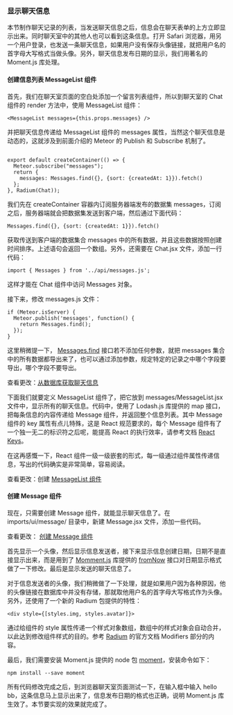 ### 显示聊天信息

本节制作聊天记录的列表，当发送聊天信息之后，信息会在聊天表单的上方立即显示出来。同时聊天室中的其他人也可以看到这条信息。打开 Safari 浏览器，用另一个用户登录，也发送一条聊天信息，如果用户没有保存头像链接，就把用户名的首字母大写格式当做头像。另外，聊天信息发布日期的显示，我们用著名的 Moment.js 库处理。

#### 创建信息列表 MessageList 组件

首先，我们在聊天室页面的空白处添加一个留言列表组件，所以到聊天室的 Chat 组件的 render 方法中，使用 MessageList 组件：

```
<MessageList messages={this.props.messages} />

```
并把聊天信息传递给 MessageList 组件的 messages 属性，当然这个聊天信息是动态的，这就涉及到前面介绍的 Meteor 的 Publish 和 Subscribe 机制了。

```

export default createContainer(() => {
  Meteor.subscribe("messages");
  return {
    messages: Messages.find({}, {sort: {createdAt: 1}}).fetch()
  };
}, Radium(Chat));

```
我们先在 createContainer 容器内订阅服务器端发布的数据集 messages，订阅之后，服务器端就会把数据集发送到客户端，然后通过下面代码：

```
Messages.find({}, {sort: {createdAt: 1}}).fetch()

```
获取传送到客户端的数据集合 messages 中的所有数据，并且这些数据按照创建时间排序。上述语句会返回一个数组。另外，还需要在 Chat.jsx 文件，添加一行代码：

```
import { Messages } from '../api/messages.js';

```
这样才能在 Chat 组件中访问 Messages 对象。

接下来，修改 messages.js 文件：

```
if (Meteor.isServer) {
  Meteor.publish('messages', function() {
    return Messages.find();
  });
}

```
这里稍微提一下， [Messages.find](http://docs.meteor.com/api/collections.html#Mongo-Collection-find) 接口若不添加任何参数，就把 messages 集合中的所有数据都导出来了，也可以通过添加参数，规定特定的记录之中哪个字段要导出，哪个字段不要导出。

查看更改：[从数据库获取聊天信息](https://coding.net/u/happypeter/p/meteor-react-bird-demo/git/commit/455fee647b0a9df529cb27f63b742ecfc4768b7f)

下面我们就要定义 MessageList 组件了，把它放到 messages/MessageList.jsx 文件中，显示所有的聊天信息。代码中，使用了 Lodash.js 库提供的 map 接口，把每条信息的内容传递给 Message 组件，并返回整个信息列表。其中 Message 组件的 key 属性有点儿特殊，这是 React 规范要求的，每个 Message 组件有了一个独一无二的标识符之后呢，能提高 React 的执行效率，请参考文档 [React Keys](https://facebook.github.io/react/docs/reconciliation.html#keys)。

在这再感慨一下，React 组件一级一级嵌套的形式，每一级通过组件属性传递信息，写出的代码确实是非常简单，容易阅读。

查看更改：创建 [MessageList 组件](https://coding.net/u/happypeter/p/meteor-react-bird-demo/git/commit/08033c9d58e8bb4e4feceb2c65622d02106139e9)

#### 创建 Message 组件

现在，只需要创建 Message 组件，就能显示聊天信息了。在 imports/ui/message/ 目录中，新建 Message.jsx 文件，添加一些代码。

查看更改： [创建 Message 组件](https://coding.net/u/happypeter/p/meteor-react-bird-demo/git/commit/25b8562893e85a2f93794bb19d9f84226b789f6c)

首先显示一个头像，然后显示信息发送者，接下来显示信息创建日期，日期不是直接显示出来，而是用到了 [Momment.js](http://momentjs.com/) 库提供的 [fromNow](http://momentjs.com/docs/#/displaying/fromnow/) 接口对日期显示格式做了一下修改。最后是显示发送的聊天信息了。

对于信息发送者的头像，我们稍微做了一下处理，就是如果用户因为各种原因，他的头像链接在数据库中并没有存储，那就取他用户名的首字母大写格式作为头像。另外，还使用了一个新的 Radium 包提供的特性：

```
<div style={[styles.img, styles.avatar]}>

```
通过给组件的 style 属性传递一个样式对象数组，数组中的样式对象会自动合并，以此达到修改组件样式的目的。参考 [Radium](http://formidable.com/open-source/radium/) 的官方文档 Modifiers 部分的内容。

最后，我们需要安装 Moment.js 提供的 node 包 [moment](https://www.npmjs.com/package/moment)，安装命令如下：

```
npm install --save moment

```
所有代码修改完成之后，到浏览器聊天室页面测试一下，在输入框中输入 hello bb，这条信息马上显示出来了，信息发布日期的格式也正确，说明 Moment.js 库生效了。本节要实现的效果就完成了。
